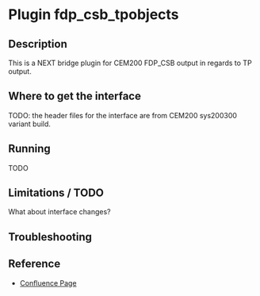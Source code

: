 # Plugin fdp_csb_tpobjects


## Description
This is a NEXT bridge plugin for CEM200 FDP_CSB output in regards to TP output.

## Where to get the interface
TODO: the header files for the interface are from CEM200 sys200300 variant build.

## Running
TODO


## Limitations / TODO
What about interface changes?
 
## Troubleshooting

## Reference
- [Confluence Page](https://confluence-adas.zone2.agileci.conti.de/display/SIMEN/Next+Bridges)
